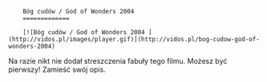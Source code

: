 
        Bóg cudów / God of Wonders 2004 
        =============
        
        [![Bóg cudów / God of Wonders 2004 ](http://vidos.pl/images/player.gif)](http://vidos.pl/bog-cudow-god-of-wonders-2004)
        
        
 Na razie nikt nie dodał streszczenia fabuły tego filmu. Możesz być pierwszy! Zamieść swój opis.
    